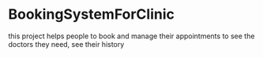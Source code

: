 # BookingSystemForClinic
this project helps people to book and manage their appointments to see the doctors they need, see their history
